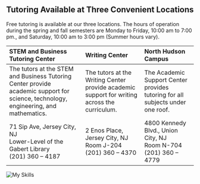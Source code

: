 
## Tutoring Available at Three Convenient Locations

Free tutoring is available at our three locations. The hours of operation during the spring and fall semesters are Monday to Friday, 10:00 am to 7:00 pm., and Saturday, 10:00 am to 3:00 pm (Summer hours vary).

| **STEM and Business Tutoring Center** | **Writing Center** | **North Hudson Campus** |
| :-------------------------------- | :------------- | :------------------ |
| The tutors at the STEM and Business Tutoring Center provide academic support for science, technology, engineering, and mathematics. | The tutors at the Writing Center provide academic support for writing across the curriculum. | The Academic Support Center provides tutoring for all subjects under one roof. |
| 71 Sip Ave, Jersey City, NJ<br>Lower-Level of the Gabert Library <br>(201) 360 – 4187 | 2 Enos Place, Jersey City, NJ <br>Room J-204 <br>(201) 360 – 4370 | 4800 Kennedy Blvd., Union City, NJ<br>Room N-704 <br>(201) 360 – 4779 |

![My Skills](https://go-skill-icons.vercel.app/api/icons?i=java,python,cpp,cs,github,linux,apple,jupyter,leetcode,unity,excel)
